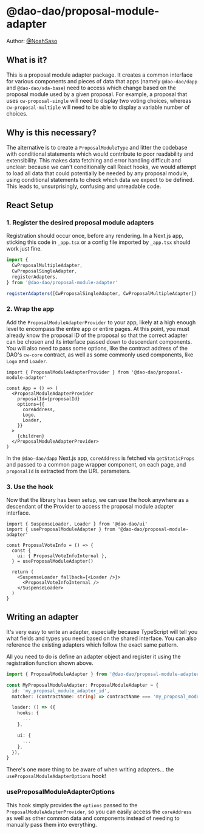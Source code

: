 # @dao-dao/proposal-module-adapter

Author: [@NoahSaso](https://github.com/NoahSaso)

## What is it?

This is a proposal module adapter package. It creates a common interface for
various components and pieces of data that apps (namely `@dao-dao/dapp` and
`@dao-dao/sda-base`) need to access which change based on the proposal module
used by a given proposal. For example, a proposal that uses `cw-proposal-single`
will need to display two voting choices, whereas `cw-proposal-multiple` will
need to be able to display a variable number of choices.

## Why is this necessary?

The alternative is to create a `ProposalModuleType` and litter the codebase with
conditional statements which would contribute to poor readability and
extensibility. This makes data fetching and error handling difficult and
unclear: because we can't conditionally call React hooks, we would attempt to
load all data that could potentially be needed by any proposal module, using
conditional statements to check which data we expect to be defined. This leads
to, unsurprisingly, confusing and unreadable code.

## React Setup

### **1. Register the desired proposal module adapters**

Registration should occur once, before any rendering. In a Next.js app, sticking
this code in `_app.tsx` or a config file imported by `_app.tsx` should work just fine.

```typescript
import {
  CwProposalMultipleAdapter,
  CwProposalSingleAdapter,
  registerAdapters,
} from '@dao-dao/proposal-module-adapter'

registerAdapters([CwProposalSingleAdapter, CwProposalMultipleAdapter])
```

### **2. Wrap the app**

Add the `ProposalModuleAdapterProvider` to your app, likely at a high enough
level to encompass the entire app or entire pages. At this point, you must
already know the proposal ID of the proposal so that the correct adapter can be
chosen and its interface passed down to descendant components. You will also
need to pass some options, like the contract address of the DAO's `cw-core`
contract, as well as some commonly used components, like `Logo` and `Loader`.

```typescriptreact
import { ProposalModuleAdapterProvider } from '@dao-dao/proposal-module-adapter'

const App = () => (
  <ProposalModuleAdapterProvider
    proposalId={proposalId}
    options={{
      coreAddress,
      Logo,
      Loader,
    }}
  >
    {children}
  </ProposalModuleAdapterProvider>
)
```

In the `@dao-dao/dapp` Next.js app, `coreAddress` is fetched via
`getStaticProps` and passed to a common page wrapper component, on each page,
and `proposalId` is extracted from the URL parameters.

### **3. Use the hook**

Now that the library has been setup, we can use the hook anywhere as a
descendant of the Provider to access the proposal module adapter interface.

```typescriptreact
import { SuspenseLoader, Loader } from '@dao-dao/ui'
import { useProposalModuleAdapter } from '@dao-dao/proposal-module-adapter'

const ProposalVoteInfo = () => {
  const {
    ui: { ProposalVoteInfoInternal },
  } = useProposalModuleAdapter()

  return (
    <SuspenseLoader fallback={<Loader />}>
      <ProposalVoteInfoInternal />
    </SuspenseLoader>
  )
}
```

## Writing an adapter

It's very easy to write an adapter, especially because TypeScript will tell you
what fields and types you need based on the shared interface. You can also
reference the existing adapters which follow the exact same pattern.

All you need to do is define an adapter object and register it using the
registration function shown above.

```typescript
import { ProposalModuleAdapter } from '@dao-dao/proposal-module-adapter/types'

const MyProposalModuleAdapter: ProposalModuleAdapter = {
  id: 'my_proposal_module_adapter_id',
  matcher: (contractName: string) => contractName === 'my_proposal_module_adapter_id',

  loader: () => ({
    hooks: {
      ...
    },

    ui: {
      ...
    },
  }),
}
```

There's one more thing to be aware of when writing adapters... the
`useProposalModuleAdapterOptions` hook!

### **useProposalModuleAdapterOptions**

This hook simply provides the `options` passed to the
`ProposalModuleAdapterProvider`, so you can easily access the `coreAddress` as
well as other common data and components instead of needing to manually pass
them into everything.
